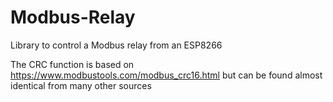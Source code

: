 # Modbus-Relay
Library to control a Modbus relay from an ESP8266

The CRC function is based on https://www.modbustools.com/modbus_crc16.html but can be found almost identical from many other sources
